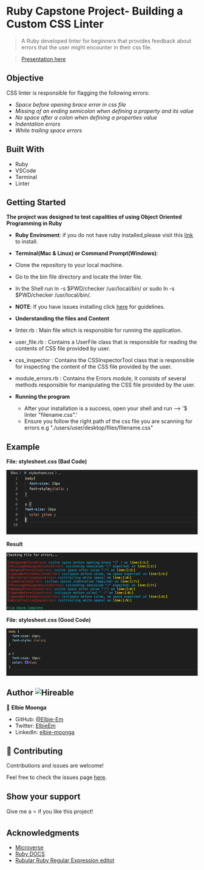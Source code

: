 # Ruby Capstone Project- Building a Custom CSS Linter
 > A Ruby developed linter for beginners that provides feedback about errors that the user might encounter in their css file.

 > [Presentation here](https://www.loom.com/share/b559a42e007c4bbba7e8bab271ce86c5)

 ## Objective
 CSS linter is responsible for flagging the following errors:
  - *Space before opening brace error in css file*
  - *Missing of an ending semicolon when defining a property and its value*
  - *No space after a colon when defining a properties value*
  - *Indentation errors*
  - *White trailing space errors*

 ## Built With

- Ruby
- VSCode
- Terminal
- Linter

## Getting Started

**The project was designed to test capalities of using Object Oriented Programming in Ruby**
- **Ruby Enviroment**: if you do not have ruby installed,please visit this [link](https://www.ruby-lang.org/en/documentation/installation/) to install.

- **Terminal(Mac & Linux) or Command Prompt(Windows)**:
 - Clone the repository to your local machine.
 - Go to the bin file directory and locate the linter file.
 - In the Shell run ln -s $PWD/checker /usr/local/bin/ or sudo ln -s $PWD/checker /usr/local/bin/.
 - **NOTE**: If you have issues installing click [here](https://commandercoriander.net/blog/2013/02/16/making-a-ruby-script-executable/) for guidelines.

- **Understanding the files and Content**
 - linter.rb : Main file which is responsible for running the application.
 - user_file.rb : Contains a UserFile class that is responsible for reading the contents of CSS file provided by user.
 - css_inspector : Contains the CSSInspectorTool class that is responsible for inspecting the content of the CSS file provided by the user.
 - module_errors.rb : Contains the Errors module, It consists of several methods responsible for manipulating the CSS file provided by the user.


- **Running the program**
  - After your installation is a success, open your shell and run --> '$ linter "filename.css".'
  - Ensure you follow the right path of the css file you are scanning for errors e.g "./users/user/desktop/files/filename.css"

## Example
**File: stylesheet.css (Bad Code)**

![screenshot](./files/file_screenshot.png)

**Result**

![screenshot](./files/result_screenshot.png)

**File: stylesheet.css (Good Code)**

![screenshot](./files/good_code_screen_shot.png)

## Author ![Hireable](https://img.shields.io/badge/HIREABLE-YES-yellowgreen&?style=for-the-badge)

👤 **Elbie Moonga**

- GitHub: [@Elbie-Em](https://github.com/Elbie-em)
- Twitter: [ElbieEm](https://twitter.com/ElbieEm)
- LinkedIn: [elbie-moonga](https://www.linkedin.com/in/elbie-moonga-253bbb12b/)

## 🤝 Contributing

Contributions and issues are welcome!

Feel free to check the issues page [here](https://github.com/Elbie-em/Ruby-Capstone-Project---Building-a-Custom-CSS-Linter/issues).

## Show your support

Give me a ⭐️ if you like this project!

## Acknowledgments

- [Microverse](microverse.org)
- [Ruby DOCS](https://ruby-doc.org/stdlib-2.6.1/libdoc/strscan/rdoc/StringScanner.html)
- [Rubular Ruby Regular Expression editot](https://rubular.com/)
